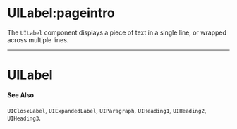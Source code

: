 # UILabel:pageintro

The `UILabel` component displays a piece of text in a single line, or wrapped across multiple lines.

---

# UILabel

#### See Also

`UICloseLabel`, `UIExpandedLabel`, `UIParagraph`, `UIHeading1`, `UIHeading2`, `UIHeading3`.
